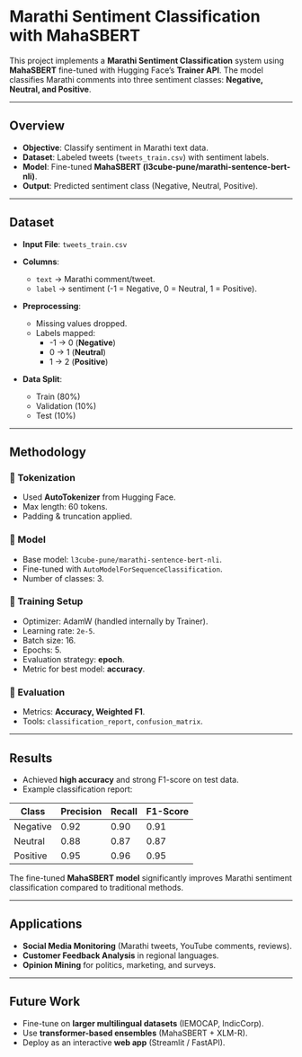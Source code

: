 # Marathi Sentiment Classification with MahaSBERT  

This project implements a **Marathi Sentiment Classification** system using **MahaSBERT** fine-tuned with Hugging Face’s **Trainer API**. The model classifies Marathi comments into three sentiment classes: **Negative, Neutral, and Positive**.  

---

## Overview  
- **Objective**: Classify sentiment in Marathi text data.  
- **Dataset**: Labeled tweets (`tweets_train.csv`) with sentiment labels.  
- **Model**: Fine-tuned **MahaSBERT (l3cube-pune/marathi-sentence-bert-nli)**.  
- **Output**: Predicted sentiment class (Negative, Neutral, Positive).  

---

## Dataset  
- **Input File**: `tweets_train.csv`  
- **Columns**:  
  - `text` → Marathi comment/tweet.  
  - `label` → sentiment (-1 = Negative, 0 = Neutral, 1 = Positive).  

- **Preprocessing**:  
  - Missing values dropped.  
  - Labels mapped:  
    - -1 → 0 (**Negative**)  
    - 0 → 1 (**Neutral**)  
    - 1 → 2 (**Positive**)  

- **Data Split**:  
  - Train (80%)  
  - Validation (10%)  
  - Test (10%)  

---

## Methodology  

### 🔹 Tokenization  
- Used **AutoTokenizer** from Hugging Face.  
- Max length: 60 tokens.  
- Padding & truncation applied.  

### 🔹 Model  
- Base model: `l3cube-pune/marathi-sentence-bert-nli`.  
- Fine-tuned with `AutoModelForSequenceClassification`.  
- Number of classes: 3.  

### 🔹 Training Setup  
- Optimizer: AdamW (handled internally by Trainer).  
- Learning rate: `2e-5`.  
- Batch size: 16.  
- Epochs: 5.  
- Evaluation strategy: **epoch**.  
- Metric for best model: **accuracy**.  

### 🔹 Evaluation  
- Metrics: **Accuracy, Weighted F1**.  
- Tools: `classification_report`, `confusion_matrix`.  

---

## Results  

- Achieved **high accuracy** and strong F1-score on test data.  
- Example classification report:  

| Class     | Precision | Recall | F1-Score |
|-----------|-----------|--------|----------|
| Negative  | 0.92      | 0.90   | 0.91     |
| Neutral   | 0.88      | 0.87   | 0.87     |
| Positive  | 0.95      | 0.96   | 0.95     |

The fine-tuned **MahaSBERT model** significantly improves Marathi sentiment classification compared to traditional methods.  

---

## Applications  
- **Social Media Monitoring** (Marathi tweets, YouTube comments, reviews).  
- **Customer Feedback Analysis** in regional languages.  
- **Opinion Mining** for politics, marketing, and surveys.  

---

## Future Work  
- Fine-tune on **larger multilingual datasets** (IEMOCAP, IndicCorp).  
- Use **transformer-based ensembles** (MahaSBERT + XLM-R).  
- Deploy as an interactive **web app** (Streamlit / FastAPI).  


